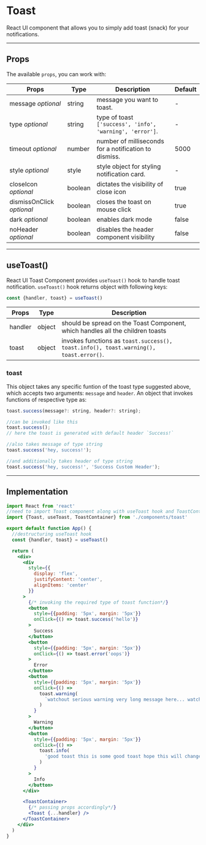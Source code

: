 # Toast

React UI component that allows you to simply add toast (snack) for your notifications.

---

## Props

The available `props`, you can work with:

| Props                     | Type    | Description                                              | Default |
| ------------------------- | ------- | -------------------------------------------------------- | ------- |
| message _optional_        | string  | message you want to toast.                               | -       |
| type _optional_           | string  | type of toast `['success', 'info', 'warning', 'error']`. | -       |
| timeout _optional_        | number  | number of milliseconds for a notification to dismiss.    | 5000    |
| style _optional_          | style   | style object for styling notification card.              | -       |
| closeIcon _optional_      | boolean | dictates the visibility of close icon                    | true    |
| dismissOnClick _optional_ | boolean | closes the toast on mouse click                          | true    |
| dark _optional_           | boolean | enables dark mode                                        | false   |
| noHeader _optional_       | boolean | disables the header component visibility                 | false   |

---

## useToast()

React UI Toast Component provides `useToast()` hook to handle toast notification. `useToast()` hook returns object with following keys:

```typescript
const {handler, toast} = useToast()
```

| Props   | Type   | Description                                                                           |
| ------- | ------ | ------------------------------------------------------------------------------------- |
| handler | object | should be spread on the Toast Component, which handles all the children toasts        |
| toast   | object | invokes functions as `toast.success(), toast.info(), toast.warning(), toast.error()`. |

### toast

This object takes any specific funtion of the toast type suggested above, which accepts two arguments: `message` and `header`.
An object that invokes functions of respective type as:

```jsx
toast.success(message?: string, header?: string);

//can be invoked like this
toast.success();
// here the toast is generated with default header `Success!`

//also takes message of type string
toast.success('hey, success!');

//and additionally takes header of type string
toast.success('hey, success!', 'Success Custom Header');
```

---

## Implementation

```jsx
import React from 'react'
//need to import Toast component along with useToast hook and ToastContainer as wrapper
import {Toast, useToast, ToastContainer} from './components/toast'

export default function App() {
  //destructuring useToast hook
  const {handler, toast} = useToast()

  return (
    <div>
      <div
        style={{
          display: 'flex',
          justifyContent: 'center',
          alignItems: 'center'
        }}
      >
        {/* invoking the required type of toast function*/}
        <button
          style={{padding: '5px', margin: '5px'}}
          onClick={() => toast.success('hello')}
        >
          Success
        </button>
        <button
          style={{padding: '5px', margin: '5px'}}
          onClick={() => toast.error('oops')}
        >
          Error
        </button>
        <button
          style={{padding: '5px', margin: '5px'}}
          onClick={() =>
            toast.warning(
              `watchout serious warning very long message here... watchout serious warning very long message here... watchout serious warning very long message here... watchout serious warning very long message here... watchout serious warning very long message here...`
            )
          }
        >
          Warning
        </button>
        <button
          style={{padding: '5px', margin: '5px'}}
          onClick={() =>
            toast.info(
              'good toast this is some good toast hope this will change according to the height of the message on this container this is a bit congested'
            )
          }
        >
          Info
        </button>
      </div>

      <ToastContainer>
        {/* passing props accordingly*/}
        <Toast {...handler} />
      </ToastContainer>
    </div>
  )
}
```
